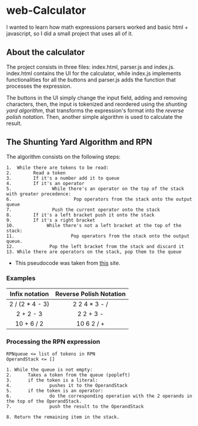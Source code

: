 # web-Calculator

I wanted to learn how math expressions parsers worked and basic html + javascript, so I did a small project that uses all of it.

## About the calculator

The project consists in three files: index.html, parser.js and index.js. index.html contains the UI for the calculator, while index.js implements functionalities for all the buttons and parser.js adds the function that processes the expression.

The buttons in the UI simply change the input field, adding and removing characters, then, the input is tokenized and reordered using the _shunting yard algorithm_, that transforms the expression's format into the _reverse polish notation_. Then, another simple algorithm is used to calculate the result.

## The Shunting Yard Algorithm and RPN

The algorithm consists on the following steps:

```pseudo
1.  While there are tokens to be read:
2.        Read a token
3.        If it's a number add it to queue
4.        If it's an operator
5.               While there's an operator on the top of the stack with greater precedence:
6.                       Pop operators from the stack onto the output queue
7.               Push the current operator onto the stack
8.        If it's a left bracket push it onto the stack
9.        If it's a right bracket 
10.            While there's not a left bracket at the top of the stack:
11.                     Pop operators from the stack onto the output queue.
12.             Pop the left bracket from the stack and discard it
13. While there are operators on the stack, pop them to the queue
```

* This pseudocode was taken from [this](https://brilliant.org/wiki/shunting-yard-algorithm/) site.

### Examples

<center>

| Infix notation | Reverse Polish Notation |
|:---:|:---:|
|2 / (2 * 4 - 3) | 2 2 4 * 3 - /|
|2 + 2 - 3|2 2 + 3 -|
|10 + 6 / 2 | 10 6 2 / +|

</center>

### Processing the RPN expression

```pseudo
RPNqueue <= list of tokens in RPN
OperandStack <= []

1. While the queue is not empty:
2.      Takes a token from the queue (popleft)
3.      if the token is a literal:
4.              pushes it to the OperandStack      
5.      if the token is an operator:
6.              do the corresponding operation with the 2 operands in the top of the OperandStack.              
7.              push the result to the OperandStack

8. Return the remaining item in the stack. 
```
